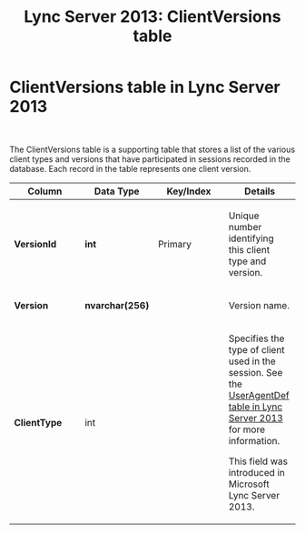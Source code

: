﻿---
title: 'Lync Server 2013: ClientVersions table'
TOCTitle: ClientVersions table
ms:assetid: 542316cf-a6db-4d52-ab28-8bf6d27a3b48
ms:mtpsurl: https://technet.microsoft.com/en-us/library/Gg398356(v=OCS.15)
ms:contentKeyID: 48184176
ms.date: 07/23/2014
mtps_version: v=OCS.15
---

# ClientVersions table in Lync Server 2013

 


The ClientVersions table is a supporting table that stores a list of the various client types and versions that have participated in sessions recorded in the database. Each record in the table represents one client version.


<table>
<colgroup>
<col style="width: 25%" />
<col style="width: 25%" />
<col style="width: 25%" />
<col style="width: 25%" />
</colgroup>
<thead>
<tr class="header">
<th>Column</th>
<th>Data Type</th>
<th>Key/Index</th>
<th>Details</th>
</tr>
</thead>
<tbody>
<tr class="odd">
<td><p><strong>VersionId</strong></p></td>
<td><p><strong>int</strong></p></td>
<td><p>Primary</p></td>
<td><p>Unique number identifying this client type and version.</p></td>
</tr>
<tr class="even">
<td><p><strong>Version</strong></p></td>
<td><p><strong>nvarchar(256)</strong></p></td>
<td><p></p></td>
<td><p>Version name.</p></td>
</tr>
<tr class="odd">
<td><p><strong>ClientType</strong></p></td>
<td><p>int</p></td>
<td><p></p></td>
<td><p>Specifies the type of client used in the session. See the <a href="lync-server-2013-useragentdef-table.md">UserAgentDef table in Lync Server 2013</a> for more information.</p>
<p>This field was introduced in Microsoft Lync Server 2013.</p></td>
</tr>
</tbody>
</table>

